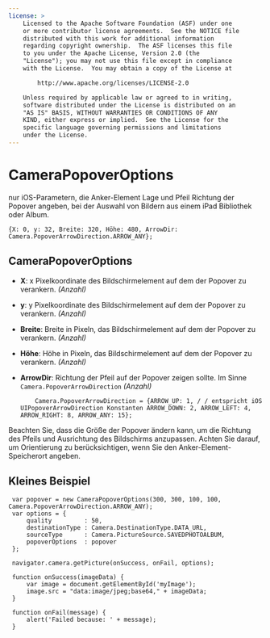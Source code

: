 ```yaml
---
license: >
    Licensed to the Apache Software Foundation (ASF) under one
    or more contributor license agreements.  See the NOTICE file
    distributed with this work for additional information
    regarding copyright ownership.  The ASF licenses this file
    to you under the Apache License, Version 2.0 (the
    "License"); you may not use this file except in compliance
    with the License.  You may obtain a copy of the License at

        http://www.apache.org/licenses/LICENSE-2.0

    Unless required by applicable law or agreed to in writing,
    software distributed under the License is distributed on an
    "AS IS" BASIS, WITHOUT WARRANTIES OR CONDITIONS OF ANY
    KIND, either express or implied.  See the License for the
    specific language governing permissions and limitations
    under the License.
---
```


# CameraPopoverOptions

nur iOS-Parametern, die Anker-Element Lage und Pfeil Richtung der Popover angeben, bei der Auswahl von Bildern aus einem iPad Bibliothek oder Album.

    {X: 0, y: 32, Breite: 320, Höhe: 480, ArrowDir: Camera.PopoverArrowDirection.ARROW_ANY};
    

## CameraPopoverOptions

*   **X**: x Pixelkoordinate des Bildschirmelement auf dem der Popover zu verankern. *(Anzahl)*

*   **y**: y Pixelkoordinate des Bildschirmelement auf dem der Popover zu verankern. *(Anzahl)*

*   **Breite**: Breite in Pixeln, das Bildschirmelement auf dem der Popover zu verankern. *(Anzahl)*

*   **Höhe**: Höhe in Pixeln, das Bildschirmelement auf dem der Popover zu verankern. *(Anzahl)*

*   **ArrowDir**: Richtung der Pfeil auf der Popover zeigen sollte. Im Sinne `Camera.PopoverArrowDirection` *(Anzahl)* 
    
            Camera.PopoverArrowDirection = {ARROW_UP: 1, / / entspricht iOS UIPopoverArrowDirection Konstanten ARROW_DOWN: 2, ARROW_LEFT: 4, ARROW_RIGHT: 8, ARROW_ANY: 15};
        

Beachten Sie, dass die Größe der Popover ändern kann, um die Richtung des Pfeils und Ausrichtung des Bildschirms anzupassen. Achten Sie darauf, um Orientierung zu berücksichtigen, wenn Sie den Anker-Element-Speicherort angeben.

## Kleines Beispiel

     var popover = new CameraPopoverOptions(300, 300, 100, 100, Camera.PopoverArrowDirection.ARROW_ANY);
     var options = {
         quality         : 50,
         destinationType : Camera.DestinationType.DATA_URL,
         sourceType      : Camera.PictureSource.SAVEDPHOTOALBUM,
         popoverOptions  : popover
     };
    
     navigator.camera.getPicture(onSuccess, onFail, options);
    
     function onSuccess(imageData) {
         var image = document.getElementById('myImage');
         image.src = "data:image/jpeg;base64," + imageData;
     }
    
     function onFail(message) {
         alert('Failed because: ' + message);
     }